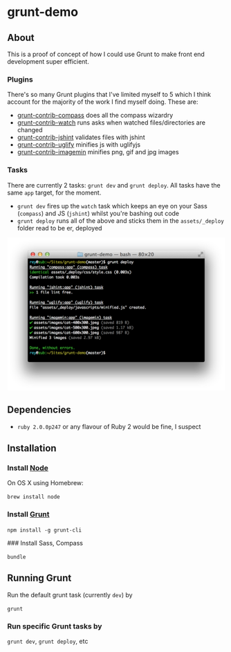 grunt-demo
==========

## About

This is a proof of concept of how I could use Grunt to make front end development super efficient.

### Plugins

There's so many Grunt plugins that I've limited myself to 5 which I think account for the majority of the work I find myself doing. These are:

* [grunt-contrib-compass](https://github.com/gruntjs/grunt-contrib-compass) does all the compass wizardry
* [grunt-contrib-watch](https://github.com/gruntjs/grunt-contrib-watch) runs asks when watched files/directories are changed
* [grunt-contrib-jshint](https://github.com/gruntjs/grunt-contrib-jshint) validates files with jshint
* [grunt-contrib-uglify](https://github.com/gruntjs/grunt-contrib-uglify) minifies js with uglifyjs
* [grunt-contrib-imagemin](https://github.com/gruntjs/grunt-contrib-imagemin) minifies png, gif and jpg images

### Tasks

There are currently 2 tasks: `grunt dev` and `grunt deploy`. All tasks have the same `app` target, for the moment.

* `grunt dev` fires up the `watch` task which keeps an eye on your Sass (`compass`) and JS (`jshint`) whilst you're bashing out code
* `grunt deploy` runs all of the above and sticks them in the `assets/_deploy` folder read to be er, deployed

![Screenshot of grunt deploy in action](docs/images/grunt-deploy.png "Screenshot of grunt deploy in action")


## Dependencies

* `ruby 2.0.0p247` or any flavour of Ruby 2 would be fine, I suspect

## Installation

### Install [Node](http://nodejs.org)

On OS X using Homebrew:

`brew install node`

### Install [Grunt](http://gruntjs.com)

`npm install -g grunt-cli`

### Install Sass, Compass

`bundle`

## Running Grunt

Run the default grunt task (currently `dev`) by

`grunt`

### Run specific Grunt tasks by

`grunt dev`, `grunt deploy`, etc
